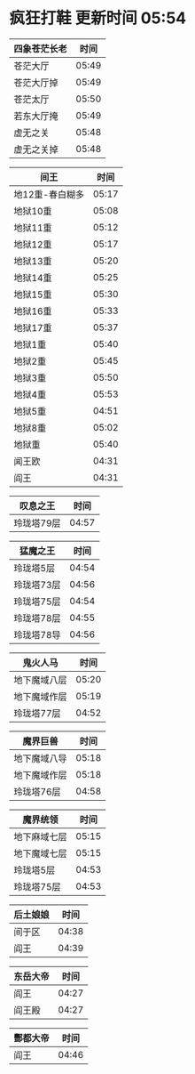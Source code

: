 # 疯狂打鞋 更新时间 05:54

| 四象苍茫长老   | 时间    |
|--------|-------|
| 苍茫大厅 | 05:49 |
| 苍茫大厅掉 | 05:49 |
| 苍茫太厅 | 05:50 |
| 若东大厅掩 | 05:49 |
| 虚无之关 | 05:48 |
| 虚无之关掉 | 05:48 |

| 间王   | 时间    |
|--------|-------|
| 地12重-春白糊多 | 05:17 |
| 地狱10重 | 05:08 |
| 地狱11重 | 05:12 |
| 地狱12重 | 05:17 |
| 地狱13重 | 05:20 |
| 地狱14重 | 05:25 |
| 地狱15重 | 05:30 |
| 地狱16重 | 05:33 |
| 地狱17重 | 05:37 |
| 地狱1重 | 05:40 |
| 地狱2重 | 05:45 |
| 地狱3重 | 05:50 |
| 地狱4重 | 05:53 |
| 地狱5重 | 04:51 |
| 地狱8重 | 05:02 |
| 地狱重 | 05:40 |
| 闻王欧 | 04:31 |
| 阎王 | 04:31 |

| 叹息之王   | 时间    |
|--------|-------|
| 玲珑塔79层 | 04:57 |

| 猛魔之王   | 时间    |
|--------|-------|
| 玲珑塔5层 | 04:54 |
| 玲珑塔73层 | 04:56 |
| 玲珑塔75层 | 04:54 |
| 玲珑塔78层 | 04:55 |
| 玲珑塔78导 | 04:56 |

| 鬼火人马   | 时间    |
|--------|-------|
| 地下魔域八层 | 05:20 |
| 地下魔域作层 | 05:19 |
| 玲珑塔77层 | 04:52 |

| 魔界巨兽   | 时间    |
|--------|-------|
| 地下魔域八导 | 05:18 |
| 地下魔域作层 | 05:18 |
| 玲珑塔76层 | 04:58 |

| 魔界统领   | 时间    |
|--------|-------|
| 地下麻域七层 | 05:15 |
| 地下魔域七层 | 05:15 |
| 玲珑塔5层 | 04:53 |
| 玲珑塔75层 | 04:53 |

| 后土娘娘   | 时间    |
|--------|-------|
| 间于区 | 04:38 |
| 阎王 | 04:39 |

| 东岳大帝   | 时间    |
|--------|-------|
| 阎王 | 04:27 |
| 阎王殿 | 04:27 |

| 酆都大帝   | 时间    |
|--------|-------|
| 阎王 | 04:46 |